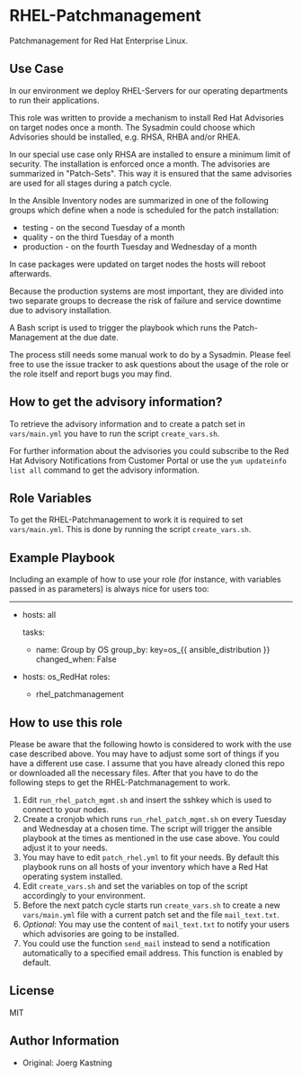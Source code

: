 RHEL-Patchmanagement
====================

Patchmanagement for Red Hat Enterprise Linux.

Use Case
--------

In our environment we deploy RHEL-Servers for our operating departments to run their applications.

This role was written to provide a mechanism to install Red Hat Advisories on target nodes once a month. The Sysadmin could choose which Advisories should be installed, e.g. RHSA, RHBA and/or RHEA.

In our special use case only RHSA are installed to ensure a minimum limit of security. The installation is enforced once a month. The advisories are summarized in "Patch-Sets". This way it is ensured that the same advisories are used for all stages during a patch cycle.

In the Ansible Inventory nodes are summarized in one of the following groups which define when a node is scheduled for the patch installation:

 * testing - on the second Tuesday of a month
 * quality - on the third Tuesday of a month
 * production - on the fourth Tuesday and Wednesday of a month

In case packages were updated on target nodes the hosts will reboot afterwards.

Because the production systems are most important, they are divided into two separate groups to decrease the risk of failure and service downtime due to advisory installation.

A Bash script is used to trigger the playbook which runs the Patch-Management at the due date.

The process still needs some manual work to do by a Sysadmin. Please feel free to use the issue tracker to ask questions about the usage of the role or the role itself and report bugs you may find.

How to get the advisory information?
------------------------------------

To retrieve the advisory information and to create a patch set in `vars/main.yml` you have to run the script `create_vars.sh`.

For further information about the advisories you could subscribe to the Red Hat Advisory Notifications from Customer Portal or use the `yum updateinfo list all` command to get the advisory information.

Role Variables
--------------

To get the RHEL-Patchmanagement to work it is required to set `vars/main.yml`. This is done by running the script `create_vars.sh`.

Example Playbook
----------------

Including an example of how to use your role (for instance, with variables passed in as parameters) is always nice for users too:

---
- hosts: all

  tasks:
    - name: Group by OS
      group_by: key=os_{{ ansible_distribution }}
      changed_when: False

- hosts: os_RedHat
  roles:
    - rhel_patchmanagement

How to use this role
--------------------

Please be aware that the following howto is considered to work with the use case described above. You may have to adjust some sort of things if you have a different use case. I assume that you have already cloned this repo or downloaded all the necessary files. After that you have to do the following steps to get the RHEL-Patchmanagement to work.

 1. Edit `run_rhel_patch_mgmt.sh` and insert the sshkey which is used to connect to your nodes.
 1. Create a cronjob which runs `run_rhel_patch_mgmt.sh` on every Tuesday and Wednesday at a chosen time. The script will trigger the ansible playbook at the times as mentioned in the use case above. You could adjust it to your needs.
 1. You may have to edit `patch_rhel.yml` to fit your needs. By default this playbook runs on all hosts of your inventory which have a Red Hat operating system installed.
 1. Edit `create_vars.sh` and set the variables on top of the script accordingly to your environment.
 1. Before the next patch cycle starts run `create_vars.sh` to create a new `vars/main.yml` file with a current patch set and the file `mail_text.txt`.
 1. *Optional*: You may use the content of `mail_text.txt` to notify your users which advisories are going to be installed.
 1. You could use the function `send_mail` instead to send a notification automatically to a specified email address. This function is enabled by default.

License
-------

MIT

Author Information
------------------

 * Original: Joerg Kastning
